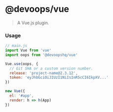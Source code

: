 # @devoops/vue

> A Vue.js plugin.

### Usage

```javascript
// main.js
import Vue from 'vue'
import oops from '@devoopshq/vue'

Vue.use(oops, {
  // Git SHA or a custom version number. 
  release: 'project-name@2.3.12',
  token: 'eyJhbGciOiJIUzI1NiIsInR5cCI6IkpXV...'
})

new Vue({
  el: '#app',
  render: h => h(App)
})
```

